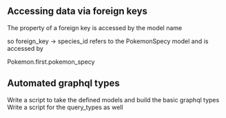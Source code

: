 ## Accessing data via foreign keys

The property of a foreign key is accessed by the model name

so foreign_key -> species_id refers to the PokemonSpecy model and is accessed by

Pokemon.first.pokemon_specy

## Automated graphql types

Write a script to take the defined models and build the basic graphql types
Write a script for the query_types as well
